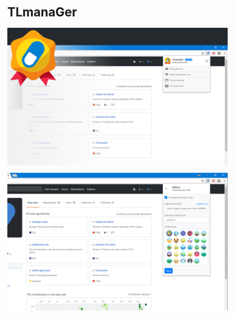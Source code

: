 # TLmanaGer

![Demo image one](https://raw.githubusercontent.com/joelthorner/TLmanaGer/master/demo-1.png)

![Demo image two](https://raw.githubusercontent.com/joelthorner/TLmanaGer/master/demo-2.png)
